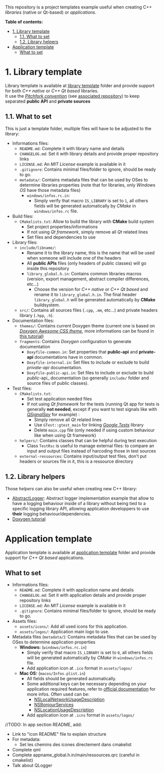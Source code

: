 This repository is a project templates example useful when creating C++ _libraries_ (native or Qt-based) or _applications_.

**Table of contents:**
- [1. Library template](#1-library-template)
  - [1.1. What to set](#11-what-to-set)
  - [1.2. Library helpers](#12-library-helpers)
- [Application template](#application-template)
  - [What to set](#what-to-set)

# 1. Library template

Library template is available at [library template][template-lib] folder and provide support for both _C++ native_ or _C++ Qt based_ libraries.  
It use the [_Pitchfork convention_][pitchfork-web] (see [associated repository][pitchfork-repo]) to keep separated **public API** and **private sources**

## 1.1. What to set

This is just a template folder, multiple files will have to be adjusted to the library:
- Informations files:
  - `README.md`: Complete it with library name and details
  - `CHANGELOG.md`: Set it with library details and provide proper repository links
  - `LICENSE.md`: An _MIT License_ example is available in it
  - `.gitignore`: Contains minimal files/folder to ignore, should be ready to go.
  - `metadata/`: Contains metadata files that can be used by OSes to determine libraries properties (note that for libraries, only _Windows OS_ have those metadata files)
    - `windows/infos.rc.in`:
      - Simply verify that macro `IS_LIBRARY` is set to `1`, all others fields will be generated automatically by _CMake_ in `windows/infos.rc` file.
- Build files:
  - `CMakelists.txt`: Allow to build the library with **CMake** build system
    - Set project properties/informations
    - If not using _Qt framework_, simply remove all _Qt_ related lines
    - Set files and dependencies to use
- Library files:
  - `include/libname/`:
    - Rename it to the library name, this is the name that will be used when someone will include one of the headers
    - All **public APIs** files (only headers of public classes) will go inside this repository
    - `library_global.h.in`: Contains common libraries macros (version, export management, abstract compiler differences, etc...)
      - Choose the version for _C++ native_ or _C++ Qt based_ and rename it to `library_global.h.in`. The final header `library_global.h` will be generated automatically by **CMake** buildsystem.
  - `src/`: Contains all sources files (`.cpp`, `.mm`, etc...) and private headers library (`.hpp`, `.h`).
- Documentation files:
  - `themes/`: Contains current Doxygen theme (current one is based on _[Doxygen Awesome CSS theme][repo-doxy-theme-awesome]_, more informations can be found in [this tutorial][tuto-doxygen])
  - `fragments`: Contains _Doxygen_ configuration to generate documentation
    - `Doxyfile-common.in`: Set properties that **public-api** and **private-api** documentations have in common.
    - `Doxyfile-internal.in`: Set files to include or exclude to build _private-api_ documentation.
    - `Doxyfile-public-api.in`: Set files to include or exclude to build _public_-api_ documentation (so generally `include/` folder and source files of public classes).
- Test files:
  - `CMakelists.txt`:
    - Set test application needed files
    - If not using _Qt framework_ for the tests (running Qt app for tests is generally **not needed**, except if you want to test signals like with [_QSignalSpy_][qt-class-qsignalspy] for example) : 
      - Simply remove all _Qt_ related lines
      - Use `GTest::gtest_main` for linking _[Google Tests][repo-gtest]_ library
      - Delete `main.cpp` file (only needed if using custom behaviour like when using Qt framework)
  - `helpers/`: Contains classes that can be helpful during test execution
    - Class `TestRsc` is useful to manage external files: to compare an input and output files instead of harcoding those in test sources
  - `external-ressources`: Contains input/output test files, don't put headers or sources file in it, this is a ressource directory

## 1.2. Library helpers

Those _helpers_ can also be useful when creating new C++ library:
- [AbstractLogger][repo-helper-abstract-logger]: Abstract logger implementation example that allow to have a logging behaviour inside of a library without being tied to a specific logging library API, allowing application developpers to use **their** logging behaviour/dependencies.
- [Doxygen tutorial][tuto-doxygen]

# Application template

Application template is available at [application template][template-app] folder and provide support for _C++ Qt based_ applications.  

## What to set

- Informations files:
  - `README.md`: Complete it with application name and details
  - `CHANGELOG.md`: Set it with application details and provide proper repository links
  - `LICENSE.md`: An _MIT License_ example is available in it
  - `.gitignore`: Contains minimal files/folder to ignore, should be ready to go.
- Assets files:
  - `assets/icons/`: Add all used icons for this application.
  - `assets/logos/`: Application main logo to use.
- Metadata files (`metadata/`): Contains metadata files that can be used by OSes to determine application properties
  - **Windows:** (`windows/infos.rc.in`)
    - Simply verify that macro `IS_LIBRARY` is set to `0`, all others fields will be generated automatically by _CMake_ in `windows/infos.rc` file.
    - Add application icon at `.ico` format in `assets/logos/`
  - **Mac OS:** (`macos/Infos.plist.in`)
    - All fields should be generated automatically.
    - Some additional keys can be necessary depending on your application required features, refer to [official documentation][macos-metadata-doc] for more infos. Often used can be:
      - [NSLocalNetworkUsageDescription][macos-perm-network]
      - [NSBonjourServices][macos-perm-bonjour]
      - [NSLocationUsageDescription][macos-perm-location]
    - Add application icon at `.icns` format in `assets/logos/`


//TODO: In app section README, add:
- Link to "icon README" file to explain structure
- For metadata:
  - Set les chemins des icones directement dans cmakelist
- Complete qml
- Complete appname_global.h.in/main/ressources.qrc (careful in cmakelist)
- Talk about QLogger

<!-- Links of this reposiory -->
[template-app]: app-template/
[template-lib]: library-template/

<!-- External links -->
[macos-metadata-doc]: https://developer.apple.com/documentation/bundleresources/information-property-list?language=objc
[macos-perm-network]: https://developer.apple.com/documentation/bundleresources/information-property-list/nslocalnetworkusagedescription/
[macos-perm-bonjour]: https://developer.apple.com/documentation/bundleresources/information-property-list/nsbonjourservices
[macos-perm-location]: https://developer.apple.com/documentation/bundleresources/information-property-list/nslocationusagedescription?language=objc

[pitchfork-repo]: https://github.com/vector-of-bool/pitchfork
[pitchfork-web]: https://web.archive.org/web/20231210061404/https://api.csswg.org/bikeshed/?force=1&url=https://raw.githubusercontent.com/vector-of-bool/pitchfork/develop/data/spec.bs

[qt-class-qsignalspy]: https://doc.qt.io/qt-6/qsignalspy.html

[repo-doxy-theme-awesome]: https://github.com/jothepro/doxygen-awesome-css
[repo-gtest]: https://github.com/google/googletest
[repo-helper-abstract-logger]: https://github.com/legerch/AbstractLogger

[tuto-doxygen]: https://github.com/legerch/develop-memo/tree/master/Documentation
